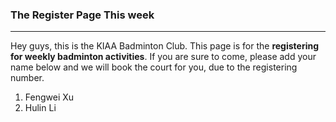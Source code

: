 ### The Register Page This week
-----

Hey guys, this is the KIAA Badminton Club. This page is for the **registering for weekly badminton activities**. 
If you are sure to come, please add your name below and we will book the court for you, due to the registering number.

1. Fengwei Xu
2. Hulin Li
